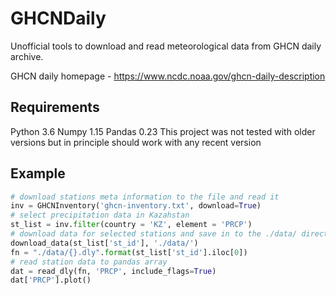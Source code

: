 # GHCNDaily
Unofficial tools to download and read meteorological data from GHCN daily archive.

GHCN daily homepage - https://www.ncdc.noaa.gov/ghcn-daily-description

## Requirements
Python 3.6
Numpy 1.15
Pandas 0.23
This project was not tested with older versions but in principle should work with any recent version

## Example

```python
# download stations meta information to the file and read it
inv = GHCNInventory('ghcn-inventory.txt', download=True)
# select precipitation data in Kazahstan
st_list = inv.filter(country = 'KZ', element = 'PRCP')
# download data for selected stations and save in to the ./data/ directory
download_data(st_list['st_id'], './data/')
fn = "./data/{}.dly".format(st_list['st_id'].iloc[0])
# read station data to pandas array
dat = read_dly(fn, 'PRCP', include_flags=True)
dat['PRCP'].plot()
```
